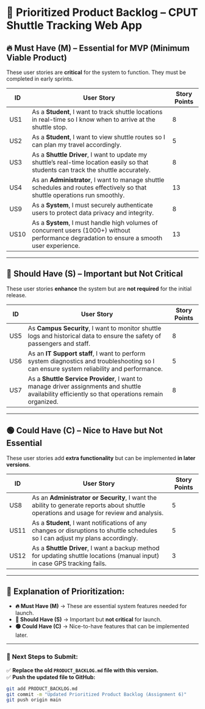 # 📌 Prioritized Product Backlog – CPUT Shuttle Tracking Web App  

## 🔥 **Must Have (M) – Essential for MVP (Minimum Viable Product)**  
These user stories are **critical** for the system to function. They must be completed in early sprints.  

| ID  | User Story | Story Points |
|-----|-------------------------------------------|--------------|
| US1  | As a **Student**, I want to track shuttle locations in real-time so I know when to arrive at the shuttle stop. | 8 |
| US2  | As a **Student**, I want to view shuttle routes so I can plan my travel accordingly. | 5 |
| US3  | As a **Shuttle Driver**, I want to update my shuttle’s real-time location easily so that students can track the shuttle accurately. | 8 |
| US4  | As an **Administrator**, I want to manage shuttle schedules and routes effectively so that shuttle operations run smoothly. | 13 |
| US9  | As a **System**, I must securely authenticate users to protect data privacy and integrity. | 8 |
| US10 | As a **System**, I must handle high volumes of concurrent users (1000+) without performance degradation to ensure a smooth user experience. | 13 |

---

## 🔹 **Should Have (S) – Important but Not Critical**  
These user stories **enhance** the system but are **not required** for the initial release.  

| ID  | User Story | Story Points |
|-----|-------------------------------------------|--------------|
| US5  | As **Campus Security**, I want to monitor shuttle logs and historical data to ensure the safety of passengers and staff. | 8 |
| US6  | As an **IT Support staff**, I want to perform system diagnostics and troubleshooting so I can ensure system reliability and performance. | 5 |
| US7  | As a **Shuttle Service Provider**, I want to manage driver assignments and shuttle availability efficiently so that operations remain organized. | 8 |

---

## 🟢 **Could Have (C) – Nice to Have but Not Essential**  
These user stories add **extra functionality** but can be implemented **in later versions**.  

| ID  | User Story | Story Points |
|-----|-------------------------------------------|--------------|
| US8  | As an **Administrator or Security**, I want the ability to generate reports about shuttle operations and usage for review and analysis. | 5 |
| US11 | As a **Student**, I want notifications of any changes or disruptions to shuttle schedules so I can adjust my plans accordingly. | 5 |
| US12 | As a **Shuttle Driver**, I want a backup method for updating shuttle locations (manual input) in case GPS tracking fails. | 3 |

---

## 📌 **Explanation of Prioritization:**
- **🔥 Must Have (M)** → These are essential system features needed for launch.  
- **🔹 Should Have (S)** → Important but **not critical** for launch.  
- **🟢 Could Have (C)** → Nice-to-have features that can be implemented later.  

---

### 📂 **Next Steps to Submit:**
✅ **Replace the old `PRODUCT_BACKLOG.md` file with this version.**  
✅ **Push the updated file to GitHub:**
```bash
git add PRODUCT_BACKLOG.md
git commit -m "Updated Prioritized Product Backlog (Assignment 6)"
git push origin main

